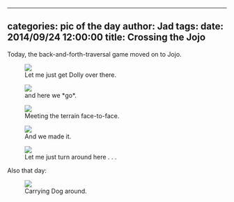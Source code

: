 
---
categories: pic of the day
author: Jad
tags: 
date: 2014/09/24 12:00:00
title: Crossing the Jojo
---
<p>Today, the back-and-forth-traversal game moved on to Jojo.</p>

<figure>
<img src="/img/2014/09/24/img_20140924133023_medium.jpg" />
<figcaption>Let me just get Dolly over there.</figcaption>
</figure>

<figure>
<img src="/img/2014/09/24/img_20140924133024_medium.jpg" />
<figcaption>and here we *go*.</figcaption>
</figure>

<figure>
<img src="/img/2014/09/24/img_20140924133030_medium.jpg" />
<figcaption>Meeting the terrain face-to-face.</figcaption>
</figure>

<figure>
<img src="/img/2014/09/24/img_20140924133028_medium.jpg" />
<figcaption>And we made it.</figcaption>
</figure>

<figure>
<img src="/img/2014/09/24/img_20140924133033_medium.jpg" />
<figcaption>Let me just turn around here . . .</figcaption>
</figure>

<p>Also that day:</p>
<figure>
<img src="/img/2014/09/24/img_20140924112914_medium.jpg" />
<figcaption>Carrying Dog around.</figcaption>
</figure>

